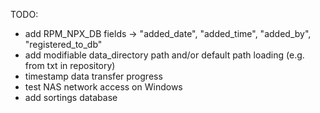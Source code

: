 TODO:
- add RPM_NPX_DB fields -> "added_date", "added_time", "added_by", "registered_to_db"
- add modifiable data_directory path and/or default path loading (e.g. from txt in repository)
- timestamp data transfer progress
- test NAS network access on Windows
- add sortings database
